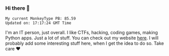 ### Hi there 👋
<!-- PB START -->
```
My current MonkeyType PB: 85.59
Updated on: 17:17:24 GMT Time
```
<!-- PB END -->
I'm an IT person, just overall. I like CTFs, hacking, coding games, making Python apps. Just a lot of stuff.
You can check out my website [here](https://skill3472.github.io/).
I will probably add some interesting stuff here, when I get the idea to do so. Take care ❤️
